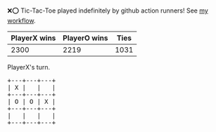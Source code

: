 :x::o: Tic-Tac-Toe played indefinitely by github action runners! See [my workflow](.github/workflows/play.yaml).

|PlayerX wins|PlayerO wins|Ties|
|-|-|-|
|2300|2219|1031|

PlayerX's turn.

<pre>
+---+---+---+
| X |   |   |
+---+---+---+
| O | O | X |
+---+---+---+
|   |   |   |
+---+---+---+
</pre>